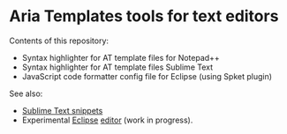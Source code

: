 Aria Templates tools for text editors
=====================================

Contents of this repository:

* Syntax highlighter for AT template files for Notepad++
* Syntax highlighter for AT template files Sublime Text
* JavaScript code formatter config file for Eclipse (using Spket plugin)

See also:

* [Sublime Text snippets](https://github.com/ariatemplates/sublime-ariatemplates-snippets)
* Experimental [Eclipse](https://github.com/ariatemplates/editor-backend) [editor](https://github.com/ariatemplates/editor-frontend-eclipse) (work in progress).
